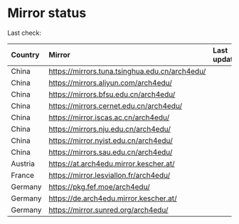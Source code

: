 <script src="./time.js"></script>
# Mirror status
Last check: <script type="text/javascript">localize(1707682660.1837947);</script>

|Country|Mirror|Last update|
|:------|:-----|:----------|
|China|https://mirrors.tuna.tsinghua.edu.cn/arch4edu/|<script type="text/javascript">localize(1707633064);</script>|
|China|https://mirrors.aliyun.com/arch4edu/|<script type="text/javascript">localize(1707633064);</script>|
|China|https://mirrors.bfsu.edu.cn/arch4edu/|<script type="text/javascript">localize(1707676054);</script>|
|China|https://mirrors.cernet.edu.cn/arch4edu/|<script type="text/javascript">localize(1707633064);</script>|
|China|https://mirror.iscas.ac.cn/arch4edu/|<script type="text/javascript">localize(1707633064);</script>|
|China|https://mirrors.nju.edu.cn/arch4edu/|<script type="text/javascript">localize(1707589735);</script>|
|China|https://mirror.nyist.edu.cn/arch4edu/|<script type="text/javascript">localize(1707676054);</script>|
|China|https://mirrors.sau.edu.cn/arch4edu/|<script type="text/javascript">localize(1707633064);</script>|
|Austria|https://at.arch4edu.mirror.kescher.at/|<script type="text/javascript">localize(1707676054);</script>|
|France|https://mirror.lesviallon.fr/arch4edu/|<script type="text/javascript">localize(1707633064);</script>|
|Germany|https://pkg.fef.moe/arch4edu/|<script type="text/javascript">localize(1707676054);</script>|
|Germany|https://de.arch4edu.mirror.kescher.at/|<script type="text/javascript">localize(1707676054);</script>|
|Germany|https://mirror.sunred.org/arch4edu/|<script type="text/javascript">localize(1707676054);</script>|

<script src="./tablefilter/tablefilter.js"></script>
<script src="./table.js"></script>